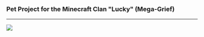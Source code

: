 <h3>Pet Project for the Minecraft Clan "Lucky" (Mega-Grief)</h3>
<hr/>
<img src='https://www.londonvirginhair.com/cdn/shop/products/f186d1_8a28db63b7574babb9854cfd0805842e_mv2.gif?v=1602073168'>
